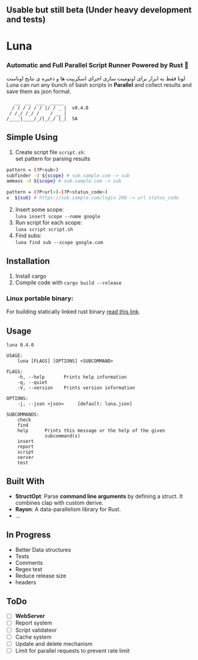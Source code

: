 ## Usable but still beta (Under heavy development and tests)
# Luna 
### Automatic and **Full Parallel** Script Runner Powered by **Rust** 🖤
لونا فقط یه ابزار برای اوتومیت سازی اجرای اسکریپت ها و ذخیره ی نتایج اوناست  
Luna can run any bunch of bash scripts in **Parallel** and collect results and save them as json format.  

  
```
   __  __  ___  _____ 
  / / / / / / |/ / _ |  v0.4.0
 / /_/ /_/ /    / __ |        
/____|____/_/|_/_/ |_|  SA    

```

## Simple Using
1. Create script file `script.sh`:  
set pattern for parsing results
```bash
pattern = (?P<sub>)
subfinder -d ${scope} # sub.sample.com -> sub
ammass -d ${scope} # sub.sample.com -> sub

pattern = (?P<url>)-(?P<status_code>)
x  ${sub} # https://sub.sample.com/login 200 -> url status_code
```
2. Insert some scope:  
`luna insert scope --name google`
3. Run script for each scope:  
`luna script script.sh`  
4. Find subs:  
`luna find sub --scope google.com`


## Installation   
1. Install cargo
2. Compile code with `cargo build --release`   

### Linux portable binary:
For building statically linked rust binary [read this link](https://blog.davidvassallo.me/2021/06/10/lessons-learned-building-statically-linked-rust-binaries-openssl/).



## Usage

```
luna 0.4.0

USAGE:
    luna [FLAGS] [OPTIONS] <SUBCOMMAND>

FLAGS:
    -h, --help       Prints help information
    -q, --quiet      
    -V, --version    Prints version information

OPTIONS:
    -j, --json <json>     [default: luna.json]

SUBCOMMANDS:
    check     
    find      
    help      Prints this message or the help of the given
              subcommand(s)
    insert    
    report    
    script    
    server    
    test        
```

## Built With
- **StructOpt**: Parse **command line arguments** by defining a struct. It combines clap with custom derive.
- **Rayon**: A data-parallelism library for Rust.
- ...


## In Progress
- Better Data structures
- Tests
- Comments
- Regex test
- Reduce release size
- headers

## ToDo
- [ ] **WebServer**  
- [ ] Report system  
- [ ] Script validateor  
- [ ] Cache system  
- [ ] Update and delete mechanism  
- [ ] Limit for parallel requests to prevent rate limit  
